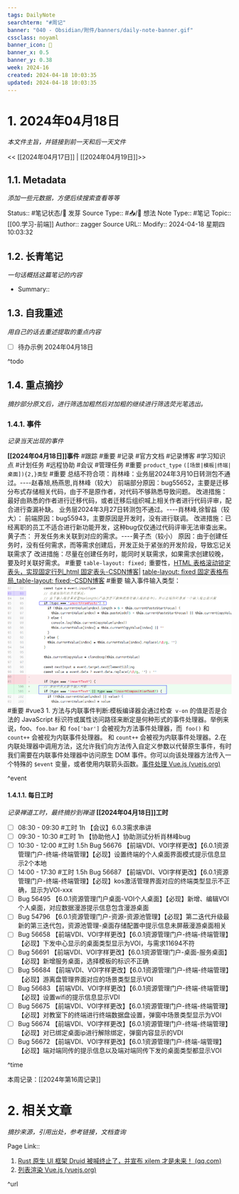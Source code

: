 ```yaml
---
tags: DailyNote
searchterm: "#周记"
banner: "040 - Obsidian/附件/banners/daily-note-banner.gif"
cssclass: noyaml
banner_icon: 💌
banner_x: 0.5
banner_y: 0.38
week: 2024-16
created: 2024-04-18 10:03:35
updated: 2024-04-18 10:03:35
---
```


# 1. 2024年04月18日

_本文件主旨，并链接到前一天和后一天文件_

<< [[2024年04月17日]] | [[2024年04月19日]]>>

## 1.1. Metadata

_添加一些元数据，方便后续搜索查看等等_

Status:: #笔记状态/🌱 发芽
Source Type:: #📥/💭 想法 
Note Type:: #笔记
Topic:: [[00.学习-前端]]
Author:: zagger
Source URL::
Modify:: 2024-04-18 星期四 10:03:32

## 1.2. 长青笔记

_一句话概括这篇笔记的内容_

- Summary::

## 1.3. 自我重述

_用自己的话去重述提取的重点内容_

- [ ] 待办示例 2024年04月18日

^todo

## 1.4. 重点摘抄

_摘抄部分原文后，进行筛选加粗然后对加粗的继续进行筛选荧光笔选出。_

### 1.4.1. 事件

_记录当天出现的事件_

**[[2024年04月18日]]事件** 
#跟踪 #重要 #记录 #官方文档 #记录博客 #学习知识点 #计划任务 #远程协助 #会议 #管理任务
#重要 `product_type` `([场景|模板|终端|桌面]){2,}类型`
#重要 总结不符合项：肖林峰：业务层2024年3月10日转测包不通过。----赵春旭,杨燕思,肖林峰（较大）
				前端部分原因：bug55652，主要是迁移分布式存储相关代码，由于不是原作者，对代码不够熟悉导致问题。
				改进措施：最好由熟悉的作者进行迁移代码，或者迁移后组织喊上相关作者进行代码评审，配合进行查漏补缺。
			业务层2024年3月27日转测包不通过。----肖林峰,徐智益（较大）：
				前端原因：bug55943，主要原因是开发时，没有进行联调。
				改进措施：已经离职的员工不适合进行新功能开发，这种bug仅仅通过代码评审无法审查出来。
		黄子杰：
			开发任务未关联到对应的需求。----黄子杰（较小）
				原因：由于创建任务时，没有任何需求，而等需求创建后，开发正处于紧张的开发阶段，导致忘记关联需求了
				改进措施：尽量在创建任务时，能同时关联需求，如果需求创建较晚，要及时关联好需求。
#重要 `table-layout: fixed;` 重要性，[HTML 表格滚动锁定表头，实现固定行列_html 固定表头-CSDN博客](https://blog.csdn.net/dongfangxinding/article/details/134930478)| [table-layout: fixed 固定表格布局_table-layout: fixed;-CSDN博客](https://blog.csdn.net/weixin_44578496/article/details/131520690)
#重要 输入事件输入类型：![image.png](https://raw.githubusercontent.com/zaggerj/obsidian_picgo/main/obsidian/20240418143441.png)
#重要 #vue3 1. 方法与内联事件判断:模板编译器会通过检查` v-on` 的值是否是合法的 JavaScript 标识符或属性访问路径来断定是何种形式的事件处理器。举例来说，foo、`foo.bar` 和 `foo['bar']` 会被视为方法事件处理器，而` foo()` 和 `count++` 会被视为内联事件处理器。 和 `count++` 会被视为内联事件处理器。2.在内联处理器中调用方法，这允许我们向方法传入自定义参数以代替原生事件，有时我们需要在内联事件处理器中访问原生 DOM 事件。你可以向该处理器方法传入一个特殊的 `$event` 变量，或者使用内联箭头函数。[事件处理 Vue.js (vuejs.org)](https://cn.vuejs.org/guide/essentials/event-handling.html)

^event

#### 1.4.1.1. 每日工时

_记录禅道工时，最终摘抄到禅道_
**[[2024年04月18日]]工时**
- [ ] 08:30 - 09:30 #工时  1h 【会议】6.0.3需求串讲
- [ ] 09:30 - 10:30 #工时  1h 【协助他人】协助测试分析肖林峰bug
- [ ] 10:30 - 12:00 #工时  1.5h  Bug 56676 【前端VDI、VOI字样更改】【6.0.1资源管理门户-终端-终端管理】【必现】设置终端的个人桌面界面模式提示信息显示2个本地
- [ ] 14:00 - 17:30 #工时  1.5h Bug 56687 【前端VDI、VOI字样更改】【6.0.1资源管理门户-终端-终端管理】【必现】kos激活管理界面对应的终端类型显示不正确，显示为VOI-xxx
- [ ] Bug 56495 【6.0.1资源管理门户桌面-VOI个人桌面】【必现】新增、编辑VOI个人桌面，对应数据漫游提示信息包含漫游桌面
- [ ] Bug 54796 【6.0.1资源管理门户-资源-资源池管理】【必现】第二迭代升级最新的第三迭代包，资源池管理-桌面存储配置中提示信息未屏蔽漫游桌面相关
- [ ] Bug 56658 【前端VDI、VOI字样更改】【6.0.1资源管理门户-终端-终端管理】【必现】下发中心显示的桌面类型显示为VOI，与需求11694不符
- [ ] Bug 56691 【前端VDI、VOI字样更改】【6.0.1资源管理门户-桌面-服务桌面】【必现】新增服务桌面，选择模板的标识不正确
- [ ] Bug 56684 【前端VDI、VOI字样更改】【6.0.1资源管理门户-终端-终端管理】【必现】游离盘管理界面对应的场景类型显示VOI
- [ ] Bug 56683 【前端VDI、VOI字样更改】【6.0.1资源管理门户-终端-终端管理】【必现】设置wifi的提示信息显示VDI
- [ ] Bug 56675 【前端VDI、VOI字样更改】【6.0.1资源管理门户-终端-终端管理】【必现】对教室下的终端进行终端数据盘设置，弹窗中场景类型显示为VOI
- [ ] Bug 56674 【前端VDI、VOI字样更改】【6.0.1资源管理门户-终端-终端管理】【必现】对已绑定桌面ip进行解除绑定，弹窗内容显示的VDI
- [ ] Bug 56672 【前端VDI、VOI字样更改】【6.0.1资源管理门户-终端-端管理】【必现】端对端同传的提示信息以及端对端同传下发的桌面类型都显示VOI

^time

本周记录：[[2024年第16周记录]]

# 2. 相关文章

_摘抄来源，引用出处，参考链接，文档查询_

Page Link::
1. [Rust 原生 UI 框架 Druid 被喊终止了，并宣布 xilem 才是未来！ (qq.com)](https://mp.weixin.qq.com/s/JOzdbfcKAOqcVAWnWSYKdA)
2. [列表渲染  Vue.js (vuejs.org)](https://cn.vuejs.org/guide/essentials/list.html)

^url
